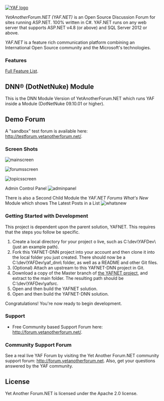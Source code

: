 ﻿[![YAF logo](https://yetanotherforum.net/forum/Content/images/YAFLogo.svg)](http://www.yetanotherforum.net)

*YetAnotherForum.NET* _(YAF.NET)_ is an Open Source Discussion Forum for sites running ASP.NET. 100% written in C#. YAF.NET runs on any web server that supports ASP.NET v4.8 (or above) and SQL Server 2012 or above.

*YAF.NET* is a feature rich communication platform combining an International Open Source community and the Microsoft's technologies.

### Features

[Full Feature List](https://github.com/YAFNET/YAFNET/wiki/YAF.NET-Features).

## DNN® (DotNetNuke) Module

This is the DNN Module Version of YetAnotherForum.NET which runs YAF inside a Module (DotNetNuke 09.10.01 or higher).

## Demo Forum

A "sandbox" test forum is available here: http://testforum.yetanotherforum.net/.

### Screen Shots

![mainscreen](https://yetanotherforum.net/assets/img/main.png)

![forumsscreen](https://yetanotherforum.net/assets/img/forum.png)

![topicsscreen](https://yetanotherforum.net/assets/img/topic.png)

Admin Control Panel
![adminpanel](https://yetanotherforum.net/assets/img/admin.png)

There is also a Second Child Module the *YAF.NET Forums What's New* Module which shows The Latest Posts in a List
![whatsnew](http://www.watchersnet.de/Portals/0/screenshots/dnn/ScreenshotYafLatestPosts.jpg)


### Getting Started with Development

This project is dependent upon the parent solution, YAFNET.  This requires that the steps you follow be specific.

1. Create a local directory for your project o live, such as C:\dev\YAFDev\ (just an example path).
2. Fork this YAFNET-DNN project into your account and then clone it into the local folder you just created. There should now be a C:\dev\YAFDev\yaf_dnn\ folder, as well as a README and other Git files.
3. (Optional) Attach an upstream to this YAFNET-DNN project in Git.
4. Download a copy of the Master branch of [the YAFNET project](https://github.com/YAFNET/YAFNET), and extract to the main folder. The resulting path should be C:\dev\YAFDev\yafsrc\.
5. Open and then build the YAFNET solution.
6. Open and then build the YAFNET-DNN solution.

Congratulations! You're now ready to begin development.

### Support
 
* Free Community based Support Forum here: http://forum.yetanotherforum.net/.


### Community Support Forum

See a real live YAF Forum by visiting the Yet Another Forum.NET community support forum: http://forum.yetanotherforum.net. Also, get your questions answered by the YAF community.

## License

Yet Another Forum.NET is licensed under the Apache 2.0 license.
